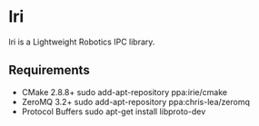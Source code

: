 lri
===

lri is a Lightweight Robotics IPC library.


Requirements
------------
  * CMake 2.8.8+
    sudo add-apt-repository ppa:irie/cmake
  * ZeroMQ 3.2+
    sudo add-apt-repository ppa:chris-lea/zeromq
  * Protocol Buffers
    sudo apt-get install libproto-dev